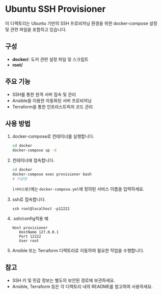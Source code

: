 # Ubuntu SSH Provisioner

이 디렉토리는 Ubuntu 기반의 SSH 프로비저닝 환경을 위한 docker-compose 설정 및 관련 파일을 포함하고 있습니다.

## 구성

- **docker/**: 도커 관련 설정 파일 및 스크립트
- **root/**

## 주요 기능

- SSH를 통한 원격 서버 접속 및 관리
- Ansible을 이용한 자동화된 서버 프로비저닝
- Terraform을 통한 인프라스트럭처 코드 관리

## 사용 방법

1. docker-compose로 컨테이너를 실행합니다.
   ```bash
   cd docker
   docker-compose up -d
   ```

2. 컨테이너에 접속합니다.
   ```bash
   cd docker
   docker-compose exec provisioner bash
   # 키설정
   ```
   `[서비스명]`에는 `docker-compose.yml`에 정의된 서비스 이름을 입력하세요.

4. ssh로 접속합니다. 
   ```
   ssh root@localhost -p12222
   ```

5. .ssh/config적용 예
   ```
   Host provisioner
      HostName 127.0.0.1
      Port 12222
      User root
   ```

6. Ansible 또는 Terraform 디렉토리로 이동하여 필요한 작업을 수행합니다.

## 참고

- SSH 키 및 민감 정보는 별도의 보안된 경로에 보관하세요.
- Ansible, Terraform 등은 각 디렉토리 내의 README를 참고하여 사용하세요.
